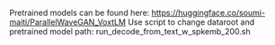 Pretrained models can be found here: https://huggingface.co/soumi-maiti/ParallelWaveGAN_VoxtLM
Use script to change dataroot and pretrained model path: run_decode_from_text_w_spkemb_200.sh 